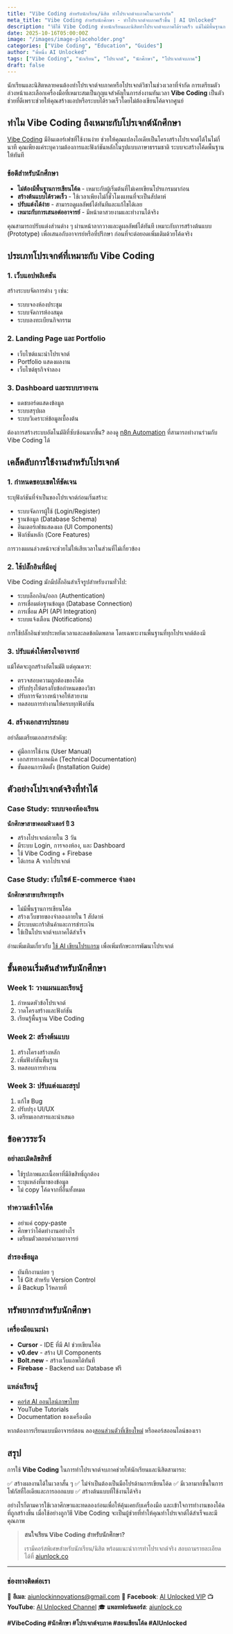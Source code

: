 ```yaml
---
title: "Vibe Coding สำหรับนักเรียน/นิสิต ทำโปรเจกต์จบภาคในเวลาจำกัด"
meta_title: "Vibe Coding สำหรับนักศึกษา - ทำโปรเจกต์จบภาคเร็วขึ้น | AI Unlocked"
description: "วิธีใช้ Vibe Coding ช่วยนักเรียนและนิสิตทำโปรเจกต์จบภาคได้รวดเร็ว แม้ไม่มีพื้นฐานการเขียนโค้ด พร้อมเคล็ดลับสร้างต้นแบบได้ในเวลาจำกัด"
date: 2025-10-16T05:00:00Z
image: "/images/image-placeholder.png"
categories: ["Vibe Coding", "Education", "Guides"]
author: "พี่หนึ่ง AI Unlocked"
tags: ["Vibe Coding", "นักเรียน", "โปรเจกต์", "นักศึกษา", "โปรเจกต์จบภาค"]
draft: false
---
```


นักเรียนและนิสิตหลายคนต้องทำโปรเจกต์จบภาคหรือโปรเจกต์วิชาในช่วงเวลาที่จำกัด การเตรียมตัวล่วงหน้าและเลือกเครื่องมือที่เหมาะสมเป็นกุญแจสำคัญในการส่งงานทันเวลา **Vibe Coding** เป็นตัวช่วยที่ดีเพราะช่วยให้คุณสร้างแอปหรือระบบได้รวดเร็วโดยไม่ต้องเขียนโค้ดจากศูนย์

## ทำไม Vibe Coding ถึงเหมาะกับโปรเจกต์นักศึกษา

[Vibe Coding](/blog/vibe-coding-explained) มีอินเตอร์เฟซที่ใช้งานง่าย ช่วยให้คุณแปลงไอเดียเป็นโครงสร้างโปรเจกต์ได้ในไม่กี่นาที คุณเพียงแค่ระบุความต้องการและฟังก์ชันหลักในรูปแบบภาษาธรรมชาติ ระบบจะสร้างโค้ดพื้นฐานให้ทันที

### ข้อดีสำหรับนักศึกษา

- **ไม่ต้องมีพื้นฐานการเขียนโค้ด** - เหมาะกับผู้เริ่มต้นที่ไม่เคยเขียนโปรแกรมมาก่อน
- **สร้างต้นแบบได้รวดเร็ว** - ใช้เวลาเพียงไม่กี่ชั่วโมงแทนที่จะเป็นสัปดาห์
- **ปรับแต่งได้ง่าย** - สามารถดูผลลัพธ์ได้ทันทีและแก้ไขได้เลย
- **เหมาะกับการเสนอต่ออาจารย์** - มีหน้าตาสวยงามและทำงานได้จริง

คุณสามารถปรับแต่งส่วนต่าง ๆ ผ่านหน้าลากวางและดูผลลัพธ์ได้ทันที เหมาะกับการสร้างต้นแบบ (Prototype) เพื่อเสนอกับอาจารย์หรือที่ปรึกษา ก่อนที่จะต่อยอดเพิ่มเติมด้วยโค้ดจริง

## ประเภทโปรเจกต์ที่เหมาะกับ Vibe Coding

### 1. เว็บแอปพลิเคชัน
สร้างระบบจัดการต่าง ๆ เช่น:
- ระบบจองห้องประชุม
- ระบบจัดการห้องสมุด
- ระบบลงทะเบียนกิจกรรม

### 2. Landing Page และ Portfolio
- เว็บไซต์แนะนำโปรเจกต์
- Portfolio แสดงผลงาน
- เว็บไซต์ธุรกิจจำลอง

### 3. Dashboard และระบบรายงาน
- แดชบอร์ดแสดงข้อมูล
- ระบบสรุปผล
- ระบบวิเคราะห์ข้อมูลเบื้องต้น

ต้องการสร้างระบบอัตโนมัติที่ซับซ้อนมากขึ้น? ลองดู [n8n Automation](/blog/sorn-n8n-automation) ที่สามารถทำงานร่วมกับ Vibe Coding ได้

## เคล็ดลับการใช้งานสำหรับโปรเจกต์

### 1. กำหนดขอบเขตให้ชัดเจน
ระบุฟังก์ชันที่จำเป็นของโปรเจกต์ก่อนเริ่มสร้าง:
- ระบบจัดการผู้ใช้ (Login/Register)
- ฐานข้อมูล (Database Schema)
- อินเตอร์เฟซแสดงผล (UI Components)
- ฟังก์ชันหลัก (Core Features)

การวางแผนล่วงหน้าจะช่วยไม่ให้เสียเวลาในส่วนที่ไม่เกี่ยวข้อง

### 2. ใช้ปลั๊กอินที่มีอยู่
Vibe Coding มักมีปลั๊กอินสำเร็จรูปสำหรับงานทั่วไป:
- ระบบล็อกอิน/ออก (Authentication)
- การเชื่อมต่อฐานข้อมูล (Database Connection)
- การเชื่อม API (API Integration)
- ระบบแจ้งเตือน (Notifications)

การใช้ปลั๊กอินช่วยประหยัดเวลาและลดข้อผิดพลาด โดยเฉพาะงานพื้นฐานที่ทุกโปรเจกต์ต้องมี

### 3. ปรับแต่งให้ตรงใจอาจารย์
แม้โค้ดจะถูกสร้างอัตโนมัติ แต่คุณควร:
- ตรวจสอบความถูกต้องของโค้ด
- ปรับปรุงให้ตรงกับข้อกำหนดของวิชา
- ปรับการจัดวางหน้าจอให้สวยงาม
- ทดสอบการทำงานให้ครบทุกฟังก์ชัน

### 4. สร้างเอกสารประกอบ
อย่าลืมเตรียมเอกสารสำคัญ:
- คู่มือการใช้งาน (User Manual)
- เอกสารทางเทคนิค (Technical Documentation)
- ขั้นตอนการติดตั้ง (Installation Guide)

## ตัวอย่างโปรเจกต์จริงที่ทำได้

### Case Study: ระบบจองห้องเรียน
**นักศึกษาสาขาคอมพิวเตอร์ ปี 3**
- สร้างโปรเจกต์ภายใน 3 วัน
- มีระบบ Login, การจองห้อง, และ Dashboard
- ใช้ Vibe Coding + Firebase
- ได้เกรด A จากโปรเจกต์

### Case Study: เว็บไซต์ E-commerce จำลอง
**นักศึกษาสาขาบริหารธุรกิจ**
- ไม่มีพื้นฐานการเขียนโค้ด
- สร้างเว็บขายของจำลองภายใน 1 สัปดาห์
- มีระบบตะกร้าสินค้าและการชำระเงิน
- ใช้เป็นโปรเจกต์จบภาคได้สำเร็จ

อ่านเพิ่มเติมเกี่ยวกับ [ใช้ AI เขียนโปรแกรม](/blog/ai-coding-programming) เพื่อเพิ่มทักษะการพัฒนาโปรเจกต์

## ขั้นตอนเริ่มต้นสำหรับนักศึกษา

### Week 1: วางแผนและเรียนรู้
1. กำหนดหัวข้อโปรเจกต์
2. วาดโครงสร้างและฟังก์ชัน
3. เรียนรู้พื้นฐาน Vibe Coding

### Week 2: สร้างต้นแบบ
1. สร้างโครงสร้างหลัก
2. เพิ่มฟังก์ชันพื้นฐาน
3. ทดสอบการทำงาน

### Week 3: ปรับแต่งและสรุป
1. แก้ไข Bug
2. ปรับปรุง UI/UX
3. เตรียมเอกสารและนำเสนอ

## ข้อควรระวัง

### อย่าละเมิดลิขสิทธิ์
- ใช้รูปภาพและเนื้อหาที่มีลิขสิทธิ์ถูกต้อง
- ระบุแหล่งที่มาของข้อมูล
- ไม่ copy โค้ดจากที่อื่นทั้งหมด

### ทำความเข้าใจโค้ด
- อย่าแค่ copy-paste
- ศึกษาว่าโค้ดทำงานอย่างไร
- เตรียมตัวตอบคำถามอาจารย์

### สำรองข้อมูล
- บันทึกงานบ่อย ๆ
- ใช้ Git สำหรับ Version Control
- มี Backup ไว้หลายที่

## ทรัพยากรสำหรับนักศึกษา

### เครื่องมือแนะนำ
- **Cursor** - IDE ที่มี AI ช่วยเขียนโค้ด
- **v0.dev** - สร้าง UI Components
- **Bolt.new** - สร้างเว็บแอพได้ทันที
- **Firebase** - Backend และ Database ฟรี

### แหล่งเรียนรู้
- [คอร์ส AI ออนไลน์ภาษาไทย](/blog/course-ai-online-thai)
- YouTube Tutorials
- Documentation ของเครื่องมือ

หากต้องการเรียนแบบมีอาจารย์สอน ลอง[สอนส่วนตัวที่เชียงใหม่](/blog/sorn-ai-chiangmai) หรือคอร์สออนไลน์ของเรา

## สรุป

การใช้ **Vibe Coding** ในการทำโปรเจกต์จบภาคช่วยให้นักเรียนและนิสิตสามารถ:

✅ สร้างผลงานได้ในเวลาสั้น ๆ
✅ ไม่จำเป็นต้องเป็นมือโปรด้านการเขียนโค้ด
✅ มีเวลามากขึ้นในการโฟกัสที่ไอเดียและการออกแบบ
✅ สร้างต้นแบบที่ใช้งานได้จริง

อย่างไรก็ตามควรใช้เวลาศึกษาและทดลองก่อนเพื่อให้คุ้นเคยกับเครื่องมือ และเข้าใจการทำงานของโค้ดที่ถูกสร้างขึ้น เมื่อใช้อย่างถูกวิธี Vibe Coding จะเป็นผู้ช่วยที่ทำให้คุณทำโปรเจกต์ได้สำเร็จและมีคุณภาพ

> **สนใจเรียน Vibe Coding สำหรับนักศึกษา?**
>
> เรามีคอร์สพิเศษสำหรับนักเรียน/นิสิต พร้อมแนะนำการทำโปรเจกต์จริง
> สอบถามรายละเอียดได้ที่ [aiunlock.co](https://aiunlock.co/)

---

### ช่องทางติดต่อเรา

📧 **อีเมล**: aiunlockinnovations@gmail.com
📱 **Facebook**: [AI Unlocked VIP](https://www.facebook.com/aiunlockedvip)
📺 **YouTube**: [AI Unlocked Channel](https://www.youtube.com/@AIUnlocked168)
🎓 **แพลทฟอร์มคอร์ส**: [aiunlock.co](https://aiunlock.co/)

**#VibeCoding #นักศึกษา #โปรเจกต์จบภาค #สอนเขียนโค้ด #AIUnlocked**
